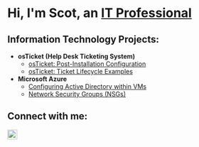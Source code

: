 <h1>Hi, I'm Scot, an <a href="https://www.linkedin.com/in/scot-blair-41812b312/">IT Professional</a></h1>

<h2>Information Technology Projects:</h2>

- <b>osTicket (Help Desk Ticketing System)</b>
  - [osTicket: Post-Installation Configuration](https://github.com/ScotBlair/post-install-config)
  - [osTicket: Ticket Lifecycle Examples](https://github.com/ScotBlair/ticket-lifecycle)
- <b>Microsoft Azure</b>
  - [Configuring Active Directory within VMs](https://github.com/ScotBlair/configure-ad)
  - [Network Security Groups (NSGs)](https://github.com/ScotBlair/network-security)

<h2>Connect with me:</h2>

[<img align="left" alt="Josh | LinkedIn" width="22px" src="https://cdn.jsdelivr.net/npm/simple-icons@v3/icons/linkedin.svg" />][linkedin]

[linkedin]: https://www.linkedin.com/in/scot-blair-41812b312

